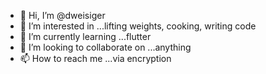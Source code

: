 - 👋 Hi, I’m @dweisiger
- 👀 I’m interested in ...lifting weights, cooking, writing code
- 🌱 I’m currently learning ...flutter
- 💞️ I’m looking to collaborate on ...anything
- 📫 How to reach me ...via encryption

<!---
dweisiger/dweisiger is a ✨ special ✨ repository because its `README.md` (this file) appears on your GitHub profile.
You can click the Preview link to take a look at your changes.
--->
